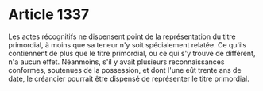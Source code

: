 # Article 1337

Les actes récognitifs ne dispensent point de la représentation du titre primordial, à moins que sa teneur n'y soit spécialement relatée.   Ce qu'ils contiennent de plus que le titre primordial, ou ce qui s'y trouve de différent, n'a aucun effet.   Néanmoins, s'il y avait plusieurs reconnaissances conformes, soutenues de la possession, et dont l'une eût trente ans de date, le créancier pourrait être dispensé de représenter le titre primordial.